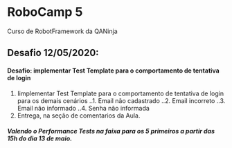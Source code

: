 # RoboCamp 5
Curso de RobotFramework da QANinja

## Desafio 12/05/2020: 
####  Desafio: implementar Test Template para o comportamento de tentativa de login
1. Iimplementar Test Template para o comportamento de tentativa de login para os demais cenários
 ..1. Email não cadastrado
 ..2. Email incorreto
 ..3. Email não informado
 ..4. Senha não informada
2. Entrega, na seção de comentarios da Aula.

##### Valendo o Performance Tests na faixa para os 5 primeiros a partir das 15h do dia 13 de maio.

